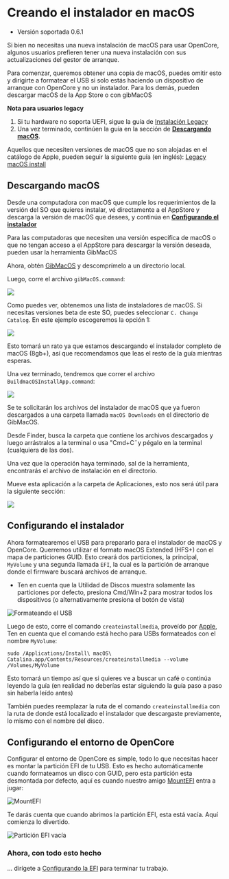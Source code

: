 
# Creando el instalador en macOS

* Versión soportada 0.6.1

Si bien no necesitas una nueva instalación de macOS para usar OpenCore, algunos usuarios prefieren tener una nueva instalación con sus actualizaciones del gestor de arranque.

Para comenzar, queremos obtener una copia de macOS, puedes omitir esto y dirigirte a formatear el USB si solo estás haciendo un dispositivo de arranque con OpenCore y no un instalador. Para los demás, pueden descargar macOS de la App Store o con gibMacOS

**Nota para usuarios legacy**

1. Si tu hardware no soporta UEFI, sigue la guía de [Instalación Legacy](/extras/legacy.html)
2. Una vez terminado, continúen la guía en la sección de **[Descargando macOS](#downloading-macos)**.

Aquellos que necesiten versiones de macOS que no son alojadas en el catálogo de Apple, pueden seguir la siguiente guía (en inglés): [Legacy macOS install](https://github.com/dortania/OpenCore-Install-Guide/blob/master/installer-guide/legacy-mac-install.md) 

## Descargando macOS

Desde una computadora con macOS que cumple los requerimientos de la versión del SO que quieres instalar, vé directamente a el AppStore y descarga la versión de macOS que desees, y continúa en [**Configurando el instalador**](#setting-up-the-installer)

Para las computadoras que necesiten una versión específica de macOS o que no tengan acceso a el AppStore para descargar la versión deseada, pueden usar la herramienta GibMacOS

Ahora, obtén [GibMacOS](https://github.com/corpnewt/gibMacOS) y descomprímelo a un directorio local. 

Luego, corre el archivo `gibMacOS.command`:

![](../images/installer-guide/mac-install-md/gib.png)

Como puedes ver, obtenemos una lista de instaladores de macOS. Si necesitas versiones beta de este SO, puedes seleccionar `C. Change Catalog`. En este ejemplo escogeremos la opción 1:

![](../images/installer-guide/mac-install-md/gib-process.png)

Esto tomará un rato ya que estamos descargando el instalador completo de macOS (8gb+), así que recomendamos que leas el resto de la guía mientras esperas. 

Una vez terminado, tendremos que correr el archivo `BuildmacOSInstallApp.command`:

![](../images/installer-guide/mac-install-md/gib-location.png)

Se te solicitarán los archivos del instalador de macOS que ya fueron descargados a una carpeta llamada `macOS Downloads` en el directorio de GibMacOS.

Desde Finder, busca la carpeta que contiene los archivos descargados y luego arrástralos a la terminal o usa "Cmd+C¨y pégalo en la terminal (cualquiera de las dos). 

Una vez que la operación haya terminado, sal de la herramienta, encontrarás el archivo de instalación en el directorio. 

Mueve esta aplicación a la carpeta de Aplicaciones, esto nos será útil para la siguiente sección:

![](../images/installer-guide/mac-install-md/gib-done.png)

## Configurando el instalador

Ahora formatearemos el USB para prepararlo para el instalador de macOS y OpenCore. Querremos utilizar el formato macOS Extended (HFS+) con el mapa de particiones GUID. Esto creará dos particiones, la principal, `MyVolume` y una segunda llamada `EFI`, la cual es la partición de arranque donde el firmware buscará archivos de arranque. 

* Ten en cuenta que la Utilidad de Discos muestra solamente las particiones por defecto, presiona Cmd/Win+2 para mostrar todos los dispositivos (o alternativamente presiona el botón de vista)

![Formateando el USB](../images/installer-guide/mac-install-md/format-usb.png)

Luego de esto, corre el comando `createinstallmedia`, proveído por [Apple](https://support.apple.com/en-us/HT201372), Ten en cuenta que el comando está hecho para USBs formateados con el nombre `MyVolume`:

```
sudo /Applications/Install\ macOS\ Catalina.app/Contents/Resources/createinstallmedia --volume /Volumes/MyVolume
```

Esto tomará un tiempo así que si quieres ve a buscar un café o continúa leyendo la guía (en realidad no deberías estar siguiendo la guía paso a paso sin haberla leído antes)

También puedes reemplazar la ruta de el comando `createinstallmedia` con la ruta de donde está localizado el instalador que descargaste previamente, lo mismo con el nombre del disco. 

## Configurando el entorno de OpenCore

Configurar el entorno de OpenCore es simple, todo lo que necesitas hacer es montar la partición EFI de tu USB. Esto es hecho automáticamente cuando formateamos un disco con GUID, pero esta partición esta desmontada por defecto, aquí es cuando nuestro amigo [MountEFI](https://github.com/corpnewt/MountEFI) entra a jugar:

![MountEFI](../images/installer-guide/mac-install-md/mount-efi-usb.png)

Te darás cuenta que cuando abrimos la partición EFI, esta está vacía. Aquí comienza lo divertido. 

![Partición EFI vacía](../images/installer-guide/mac-install-md/base-efi.png)

### Ahora, con todo esto hecho

... dirígete a [Configurando la EFI](/installer-guide/opencore-efi.md) para terminar tu trabajo.
